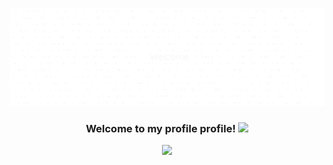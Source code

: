 ![Banner](https://raw.githubusercontent.com/drewbi/drewbi/master/welcome_banner2.svg)
<h3 align="center">
  Welcome to my profile profile!
  <img src="https://media.giphy.com/media/hvRJCLFzcasrR4ia7z/giphy.gif" width="28">
</h3>
<p align="center">
  <a href="https://github.com/User-JoaoP/readme-typing-svg"><img src="https://readme-typing-svg.herokuapp.com?color=FFFFFF&lines=I'm+a+Computer+Science+Student+;Always+learning+new+things;+looking+for+experience"></a>
</p>

